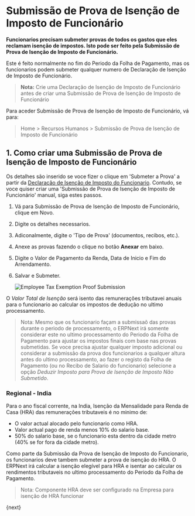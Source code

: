 <!-- add-breadcrumbs -->
# Submissão de Prova de Isenção de Imposto de Funcionário

**Funcionarios precisam submeter provas de todos os gastos que eles reclamam isenção de impostos. Isto pode ser feito pela Submissão de Prova de Isenção de Imposto de Funcionário.**

 Este é feito normalmente no fim do Periodo da Folha de Pagamento, mas os funcionarios podem submeter qualquer numero de Declaração de Isenção de Imposto de Funcionário.

> **Nota:** Crie uma Declaração de Isenção de Imposto de Funcionário antes de criar uma Submissão de Prova de Isenção de Imposto de Funcionário 

Para aceder Submissão de Prova de Isenção de Imposto de Funcionário, vá para:

> Home > Recursos Humanos > Submissão de Prova de Isenção de Imposto de Funcionário

## 1. Como criar uma Submissão de Prova de Isenção de Imposto de Funcionário

Os detalhes são inserido se voce fizer o clique em 'Submeter a Prova' a partir da [Declaração de Isenção de Imposto do Funcionario](/docs/user/manual/pt/recursos-humanos/declaração-de-isenção-de-imposto-funcionário). Contudo, se voce quiser criar uma 'Submissão de Prova de Isenção de Imposto de Funcionário' manual, siga estes passos.

1. Vá para Submissão de Prova de Isenção de Imposto de Funcionário, clique em Novo.
1. Digite os detalhes necessarios.
1. Adiconalmente, digite o 'Tipo de Prova' (documentos, recibos, etc.).
1. Anexe as provas fazendo o clique no botão **Anexar** em baixo.
1. Digite o Valor de Pagamento da Renda, Data de Inicio e Fim do Arrendamento.
1. Salvar e Submeter.

    <img class="screenshot" alt="Employee Tax Exemption Proof Submission" src="{{docs_base_url}}/assets/img/human-resources/employee-tax-exemption-proof-submission.png">

 

O _Valor Total de Isenção_ será isento das remunerações tributavei anuais para o funcionario ao calcular os impostos de dedução no ultimo processamento.

> Nota: Mesmo que os funcionario façam a submissaõ das provas durante o periodo de processamento, o ERPNext irá somente considerar este no ultimo processamento do Periodo da Folha de Pagamento para ajustar os impostos finais com base nas provas submetidas. Se voce precisa ajustar qualquer imposto adicional ou considerar a submissão da prova dos funcionarios a qualquer altura antes do ultimo processamento, ao fazer o registo da Folha de Pagamento (ou no Recibo de Salario do funcionario) selecione a opção _Deduzir Imposto para Prova de Isenção de Imposto Não Submetido_.

### Regional - India
Para o ano fiscal corrente, na India, Isenção da Mensalidade para Renda de Casa (HRA) das remunerações tributaveis é no minimo de:

* O valor actual alocado pelo funcionario como HRA.
* Valor actual pago de renda menos 10% do salario base.
* 50% do salario base, se o funcionario esta dentro da cidade metro (40% se for fora da cidade metro).

Como parte da Submissão da Prova de Isenção de Imposto do Funcionario, os funcionarios deve tambem submeter a prova de isenção do HRA. O ERPNext irá calcular a isenção elegível para HRA e isentar ao calcular os rendimentos tributaveis no ultimo processamento do Periodo da Folha de Pagamento.

> Nota: Componente HRA deve ser configurado na Empresa para isenção de HRA funcionar

{next}
